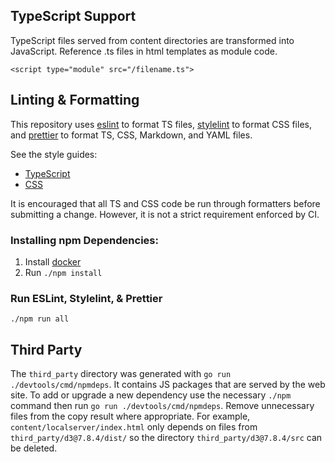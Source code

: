 ## TypeScript Support

TypeScript files served from content directories are transformed into JavaScript.
Reference .ts files in html templates as module code.

`<script type="module" src="/filename.ts">`

## Linting & Formatting

This repository uses [eslint](https://eslint.org/) to format TS files,
[stylelint](https://stylelint.io/) to format CSS files, and [prettier](https://prettier.io/)
to format TS, CSS, Markdown, and YAML files.

See the style guides:

- [TypeScript](https://google.github.io/styleguide/tsguide.html)
- [CSS](https://go.dev/wiki/CSSStyleGuide)

It is encouraged that all TS and CSS code be run through formatters before
submitting a change. However, it is not a strict requirement enforced by CI.

### Installing npm Dependencies:

1. Install [docker](https://docs.docker.com/get-docker/)
2. Run `./npm install`

### Run ESLint, Stylelint, & Prettier

    ./npm run all

## Third Party

The `third_party` directory was generated with `go run ./devtools/cmd/npmdeps`.
It contains JS  packages that are served by the web site. To add or upgrade a
new dependency use the necessary `./npm` command then run
`go run ./devtools/cmd/npmdeps`. Remove unnecessary files from the copy result
where appropriate. For example, `content/localserver/index.html` only depends
on files from `third_party/d3@7.8.4/dist/` so the directory
`third_party/d3@7.8.4/src` can be deleted.
